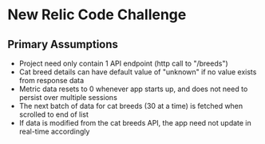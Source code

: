 # New Relic Code Challenge

## Primary Assumptions
* Project need only contain 1 API endpoint (http call to "/breeds")
* Cat breed details can have default value of "unknown" if no value exists from response data
* Metric data resets to 0 whenever app starts up, and does not need to persist over multiple sessions
* The next batch of data for cat breeds (30 at a time) is fetched when scrolled to end of list
* If data is modified from the cat breeds API, the app need not update in real-time accordingly

